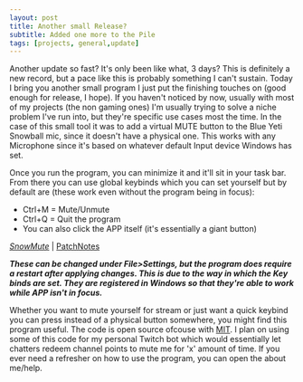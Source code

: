 ```yaml
---
layout: post
title: Another small Release?
subtitle: Added one more to the Pile
tags: [projects, general,update]
---
```


Another update so fast? It's only been like what, 3 days? This is definitely a new record, but a pace like this is probably something I can't sustain. Today I bring you another small program I just put the finishing touches on (good enough for release, I hope). If you haven't noticed by now, usually with most of my projects (the non gaming ones) I'm usually trying to solve a niche problem I've run into, but they're specific use cases most the time. In the case of this small tool it was to add a virtual MUTE button to the Blue Yeti Snowball mic, since it doesn't have a physical one. This works with any Microphone since it's based on whatever default Input device Windows has set.

Once you run the program, you can minimize it and it'll sit in your task bar. From there you can use global keybinds which you can set yourself but by default are (these work even without the program being in focus):

- Ctrl+M = Mute/Unmute
- Ctrl+Q = Quit the program 
- You can also click the APP itself (it's essentially a giant button)

[*SnowMute*](https://github.com/Hoodstrats/SnowMute) |
[PatchNotes](https://hoodstrats.github.io/SnowMuteReleases)

***These can be changed under File>Settings, but the program does require a restart after applying changes.
This is due to the way in which the Key binds are set. They are registered in Windows so that they're able to 
work while APP isn't in focus.***

Whether you want to mute yourself for stream or just want a quick keybind you can press instead of a physical button somewhere, you might find this program useful. The code is open source ofcouse with [MIT](https://mit-license.org/). I plan on using some of this code for my personal Twitch bot which would essentially let chatters redeem channel points to mute me for 'x' amount of time. If you ever need a refresher on how to use the program, you can open the about me/help.